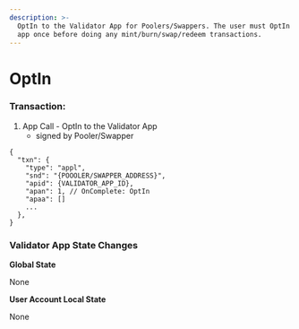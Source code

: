 ```yaml
---
description: >-
  OptIn to the Validator App for Poolers/Swappers. The user must OptIn to the
  app once before doing any mint/burn/swap/redeem transactions.
---
```


# OptIn

### Transaction:

1. App Call - OptIn to the Validator App
   * signed by Pooler/Swapper

```
{
  "txn": {
    "type": "appl",
    "snd": "{POOOLER/SWAPPER_ADDRESS}",
    "apid": {VALIDATOR_APP_ID},
    "apan": 1, // OnComplete: OptIn
    "apaa": []
    ...
  },
}
```

### Validator App State Changes

**Global State**

None

**User Account Local State**

None
